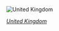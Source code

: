 
![United Kingdom](https://www.gstatic.com/prettyearth/assets/full/1476.jpg)

*[United Kingdom](https://www.google.com/maps/@51.868932,-2.680307,17z/data=!3m1!1e3)*
